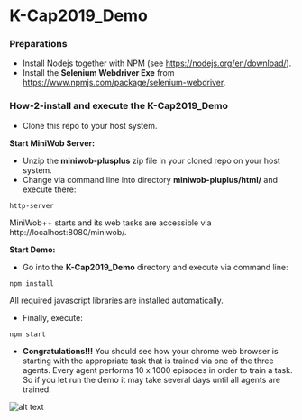 # K-Cap2019_Demo

### Preparations
* Install Nodejs together with NPM (see https://nodejs.org/en/download/).
* Install the **Selenium Webdriver Exe** from https://www.npmjs.com/package/selenium-webdriver.

### How-2-install and execute the K-Cap2019_Demo
* Clone this repo to your host system.

__Start MiniWob Server:__ 
* Unzip the **miniwob-plusplus** zip file in your cloned repo on your host system.
* Change  via command line into directory **miniwob-pluplus/html/** and execute there:
``` console
http-server
```
MiniWob++ starts and its web tasks are accessible via http://localhost:8080/miniwob/.

__Start Demo:__ 
* Go into the **K-Cap2019_Demo** directory and execute via command line: 
``` console
npm install
```
All required javascript libraries are installed automatically.

* Finally, execute:
``` console
npm start 
```
* **Congratulations!!!** You should see how your chrome web browser is starting with the appropriate task that is trained via one of the three agents. Every agent performs 10 x 1000 episodes in order to train a task. So if you let run the demo it may take several days until all agents are trained.

![alt text](https://github.com/nmerkle/K-Cap2019_Demo/blob/master/screenshot.png "MiniWob++ Task execution")

